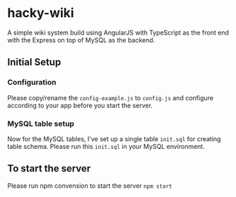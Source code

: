 # hacky-wiki

A simple wiki system build using AngularJS with TypeScript as the front end 
with the Express on top of MySQL as the backend.

## Initial Setup

### Configuration

Please copy/rename the `config-example.js` to `config.js` and configure 
according to your app before you start the server.

### MySQL table setup

Now for the MySQL tables, I've set up a single table `init.sql` for creating
table schema. Please run this `init.sql` in your MySQL environment.

## To start the server

Please run npm convension to start the server `npm start`
